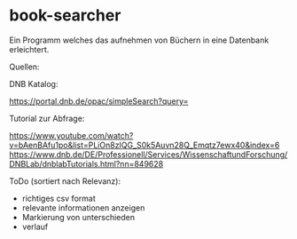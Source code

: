 # book-searcher
Ein Programm welches das aufnehmen von Büchern in eine Datenbank erleichtert.

Quellen:

DNB Katalog:

https://portal.dnb.de/opac/simpleSearch?query=

Tutorial zur Abfrage:

https://www.youtube.com/watch?v=bAenBAfu1po&list=PLiOn8zIQG_S0k5Auvn28Q_Emqtz7ewx40&index=6
https://www.dnb.de/DE/Professionell/Services/WissenschaftundForschung/DNBLab/dnblabTutorials.html?nn=849628

ToDo (sortiert nach Relevanz):

- richtiges csv format
- relevante informationen anzeigen
- Markierung von unterschieden
- verlauf
